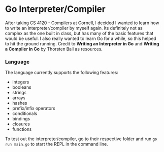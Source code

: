 # Go Interpreter/Compiler

After taking CS 4120 - Compilers at Cornell, I decided I wanted to learn how to write an interpreter/compiler by myself again. Its definitely not as complex as the one built in class, but has many of the basic features 
that would be useful. I also really wanted to learn Go for a while, so this helped to hit the ground running. Credit to **Writing an Interpreter in Go** and **Writing a Compiler in Go** by Thorsten Ball as resources.

### Language

The language currently supports the following features:
- integers
- booleans
- strings
- arrays
- hashes
- prefix/infix operators
- conditionals
- bindings
- closures
- functions

To test out the interpreter/compiler, go to their respective folder and run `go run main.go` to start the REPL in the command line. 
